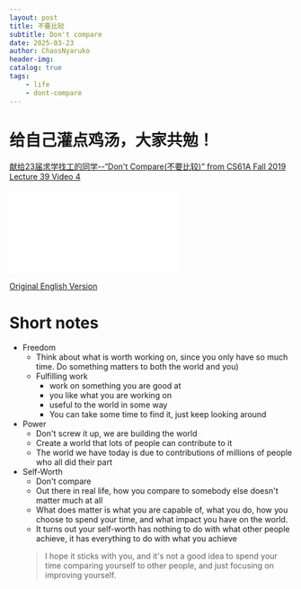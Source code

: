 ```yaml
---
layout: post
title: 不要比较
subtitle: Don't compare 
date: 2025-03-23
author: ChaosNyaruko
header-img: 
catalog: true
tags:
    - life
    - dont-compare
---
```


# 给自己灌点鸡汤，大家共勉！

[献给23届求学找工的同学--“Don't Compare(不要比较)” from CS61A Fall 2019 Lecture 39 Video 4](https://www.bilibili.com/video/BV1MV4y1W7T1)
<iframe src="//player.bilibili.com/player.html?bvid=BV1MV4y1W7T1&cid=339262048&page=1" scrolling="no" border="0" frameborder="no" framespacing="0" allowfullscreen="true"> </iframe>

[Original English Version](https://www.youtube.com/watch?v=W9mnxeO_mNc&t=2s)

# Short notes

- Freedom 
  - Think about what is worth working on, since you only have so much time. Do something matters to both the world and you)
  - Fulfilling work
    - work on something you are good at
    - you like what you are working on
    - useful to the world in some way
    - You can take some time to find it, just keep looking around
- Power
  - Don't screw it up, we are building the world
  - Create a world that lots of people can contribute to it
  - The world we have today is due to contributions of millions of people who all did their part
- Self-Worth
  - Don't compare
  - Out there in real life, how you compare to somebody else doesn't matter much at all
  - What does matter is what you are capable of, what you do, how you choose to spend your time, and what impact you have on the world.
  - It turns out your self-worth has nothing to do with what other people achieve, it has everything to do with what you achieve
  > I hope it sticks with you, and it's not a good idea to spend your time comparing yourself to other people, and just focusing on improving yourself.



